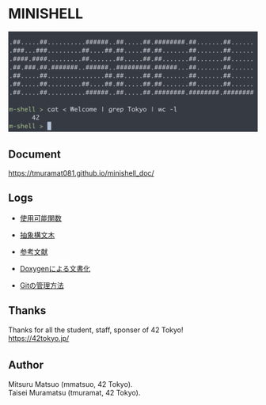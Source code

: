 # MINISHELL
![Image 1](assets/screen_shot1.png)

## Document
https://tmuramat081.github.io/minishell_doc/

## Logs
- [使用可能関数](/assets/funcs.pdf)

- [抽象構文木](/assets/ast.pdf)

- [参考文献](/assets/ref.pdf)

- [Doxygenによる文書化](/assets/doxygen.pdf)

- [Gitの管理方法](/assets/git_manage.pdf)


## Thanks
Thanks for all the student, staff, sponser of 42 Tokyo!  
https://42tokyo.jp/

## Author 　
Mitsuru Matsuo (mmatsuo, 42 Tokyo).  
Taisei Muramatsu (tmuramat, 42 Tokyo). 


